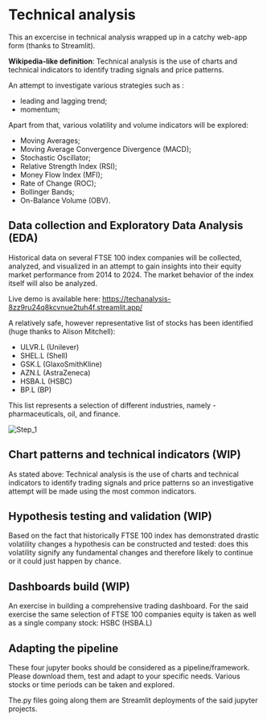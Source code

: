 


# Technical analysis
This  an excercise in technical analysis wrapped up in a catchy web-app form (thanks to Streamlit).

**Wikipedia-like definition**: Technical analysis is the use of charts and technical indicators to identify trading signals and price patterns. 

An attempt to investigate various strategies such as :
 - leading and lagging trend;
 - momentum;
 
Apart from that, various volatility and volume indicators will be explored: 
- Moving Averages; 
- Moving Average Convergence Divergence (MACD); 
- Stochastic Oscillator; 
- Relative Strength Index (RSI);
- Money Flow Index (MFI); 
- Rate of Change (ROC); 
- Bollinger Bands;
- On-Balance Volume (OBV).

## Data collection and Exploratory Data Analysis (EDA)
Historical data on several FTSE 100 index companies will be collected, analyzed, and visualized in an attempt to gain insights into their equity market performance from 2014 to 2024. The market behavior of the index itself will also be analyzed. 

Live demo is available here: https://techanalysis-8zz9ru24q8kcvnue2tuh4f.streamlit.app/

A relatively safe, however representative list of stocks has been identified (huge thanks to Alison Mitchell):
- ULVR.L (Unilever)
- SHEL.L (Shell)
- GSK.L (GlaxoSmithKline)
- AZN.L (AstraZeneca)
- HSBA.L (HSBC)
- BP.L (BP) 

This list represents a selection of different industries, namely - pharmaceuticals, oil, and finance. 

![Step_1](https://github.com/alex-platonov/tech_analysis/blob/main/step_1.gif)


## Chart patterns and technical indicators (WIP)
As stated above: Technical analysis is the use of charts and technical indicators to identify trading signals and price patterns so an investigative attempt will be made using the most common indicators.  

## Hypothesis testing and validation (WIP)
Based on the fact that historically FTSE 100 index has demonstrated drastic volatility changes a hypothesis can be constructed and tested: does this volatility signify any fundamental changes and therefore likely to continue or it could just happen by chance.

## Dashboards build (WIP)
An exercise in building a comprehensive trading dashboard. For the said exercise the same selection of FTSE 100 companies equity is taken  as well as a single company stock: HSBC (HSBA.L) 

## Adapting the pipeline
These four jupyter books should be considered as a pipeline/framework. Please download them, test and adapt to your specific needs. Various stocks or time periods can be taken and explored. 

The.py files going along them are Streamlit deployments of the said jupyter projects. 